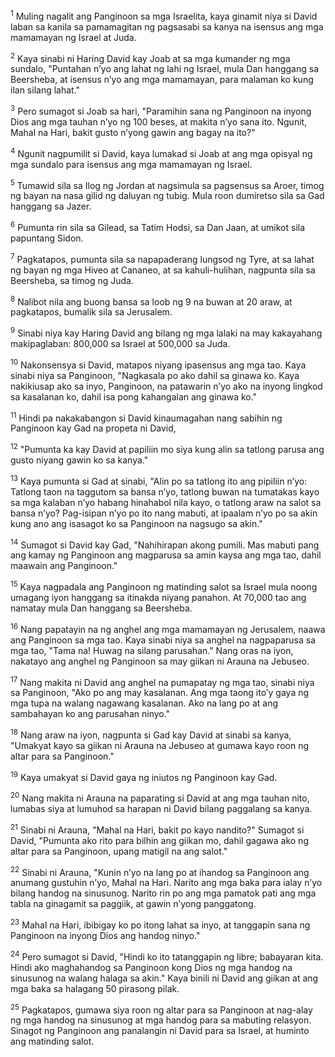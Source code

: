 <sup>1</sup>
Muling nagalit ang Panginoon sa mga Israelita, kaya ginamit niya si David laban sa kanila sa pamamagitan ng pagsasabi sa kanya na isensus ang mga mamamayan ng Israel at Juda. 

<sup>2</sup>
Kaya sinabi ni Haring David kay Joab at sa mga kumander ng mga sundalo, "Puntahan nʼyo ang lahat ng lahi ng Israel, mula Dan hanggang sa Beersheba, at isensus nʼyo ang mga mamamayan, para malaman ko kung ilan silang lahat." 

<sup>3</sup>
Pero sumagot si Joab sa hari, "Paramihin sana ng Panginoon na inyong Dios ang mga tauhan nʼyo ng 100 beses, at makita nʼyo sana ito. Ngunit, Mahal na Hari, bakit gusto nʼyong gawin ang bagay na ito?" 

<sup>4</sup>
Ngunit nagpumilit si David, kaya lumakad si Joab at ang mga opisyal ng mga sundalo para isensus ang mga mamamayan ng Israel. 

<sup>5</sup>
Tumawid sila sa Ilog ng Jordan at nagsimula sa pagsensus sa Aroer, timog ng bayan na nasa gilid ng daluyan ng tubig. Mula roon dumiretso sila sa Gad hanggang sa Jazer. 

<sup>6</sup>
Pumunta rin sila sa Gilead, sa Tatim Hodsi, sa Dan Jaan, at umikot sila papuntang Sidon. 

<sup>7</sup>
Pagkatapos, pumunta sila sa napapaderang lungsod ng Tyre, at sa lahat ng bayan ng mga Hiveo at Cananeo, at sa kahuli-hulihan, nagpunta sila sa Beersheba, sa timog ng Juda. 

<sup>8</sup>
Nalibot nila ang buong bansa sa loob ng 9 na buwan at 20 araw, at pagkatapos, bumalik sila sa Jerusalem. 

<sup>9</sup>
Sinabi niya kay Haring David ang bilang ng mga lalaki na may kakayahang makipaglaban: 800,000 sa Israel at 500,000 sa Juda. 

<sup>10</sup>
Nakonsensya si David, matapos niyang ipasensus ang mga tao. Kaya sinabi niya sa Panginoon, "Nagkasala po ako dahil sa ginawa ko. Kaya nakikiusap ako sa inyo, Panginoon, na patawarin nʼyo ako na inyong lingkod sa kasalanan ko, dahil isa pong kahangalan ang ginawa ko." 

<sup>11</sup>
Hindi pa nakakabangon si David kinaumagahan nang sabihin ng Panginoon kay Gad na propeta ni David, 

<sup>12</sup>
"Pumunta ka kay David at papiliin mo siya kung alin sa tatlong parusa ang gusto niyang gawin ko sa kanya." 

<sup>13</sup>
Kaya pumunta si Gad at sinabi, "Alin po sa tatlong ito ang pipiliin nʼyo: Tatlong taon na taggutom sa bansa nʼyo, tatlong buwan na tumatakas kayo sa mga kalaban nʼyo habang hinahabol nila kayo, o tatlong araw na salot sa bansa nʼyo? Pag-isipan nʼyo po ito nang mabuti, at ipaalam nʼyo po sa akin kung ano ang isasagot ko sa Panginoon na nagsugo sa akin." 

<sup>14</sup>
Sumagot si David kay Gad, "Nahihirapan akong pumili. Mas mabuti pang ang kamay ng Panginoon ang magparusa sa amin kaysa ang mga tao, dahil maawain ang Panginoon." 

<sup>15</sup>
Kaya nagpadala ang Panginoon ng matinding salot sa Israel mula noong umagang iyon hanggang sa itinakda niyang panahon. At 70,000 tao ang namatay mula Dan hanggang sa Beersheba. 

<sup>16</sup>
Nang papatayin na ng anghel ang mga mamamayan ng Jerusalem, naawa ang Panginoon sa mga tao. Kaya sinabi niya sa anghel na nagpaparusa sa mga tao, "Tama na! Huwag na silang parusahan." Nang oras na iyon, nakatayo ang anghel ng Panginoon sa may giikan ni Arauna na Jebuseo.

<sup>17</sup>
Nang makita ni David ang anghel na pumapatay ng mga tao, sinabi niya sa Panginoon, "Ako po ang may kasalanan. Ang mga taong itoʼy gaya ng mga tupa na walang nagawang kasalanan. Ako na lang po at ang sambahayan ko ang parusahan ninyo." 

<sup>18</sup>
Nang araw na iyon, nagpunta si Gad kay David at sinabi sa kanya, "Umakyat kayo sa giikan ni Arauna na Jebuseo at gumawa kayo roon ng altar para sa Panginoon." 

<sup>19</sup>
Kaya umakyat si David gaya ng iniutos ng Panginoon kay Gad. 

<sup>20</sup>
Nang makita ni Arauna na paparating si David at ang mga tauhan nito, lumabas siya at lumuhod sa harapan ni David bilang paggalang sa kanya. 

<sup>21</sup>
Sinabi ni Arauna, "Mahal na Hari, bakit po kayo nandito?" Sumagot si David, "Pumunta ako rito para bilhin ang giikan mo, dahil gagawa ako ng altar para sa Panginoon, upang matigil na ang salot." 

<sup>22</sup>
Sinabi ni Arauna, "Kunin nʼyo na lang po at ihandog sa Panginoon ang anumang gustuhin nʼyo, Mahal na Hari. Narito ang mga baka para ialay nʼyo bilang handog na sinusunog. Narito rin po ang mga pamatok pati ang mga tabla na ginagamit sa paggiik, at gawin nʼyong panggatong. 

<sup>23</sup>
Mahal na Hari, ibibigay ko po itong lahat sa inyo, at tanggapin sana ng Panginoon na inyong Dios ang handog ninyo." 

<sup>24</sup>
Pero sumagot si David, "Hindi ko ito tatanggapin ng libre; babayaran kita. Hindi ako maghahandog sa Panginoon kong Dios ng mga handog na sinusunog na walang halaga sa akin." Kaya binili ni David ang giikan at ang mga baka sa halagang 50 pirasong pilak. 

<sup>25</sup>
Pagkatapos, gumawa siya roon ng altar para sa Panginoon at nag-alay ng mga handog na sinusunog at mga handog para sa mabuting relasyon. Sinagot ng Panginoon ang panalangin ni David para sa Israel, at huminto ang matinding salot.